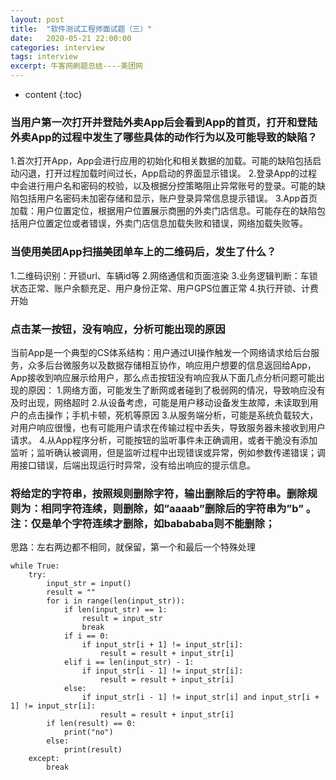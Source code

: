```yaml
---
layout: post
title:  "软件测试工程师面试题（三）"
date:   2020-05-21 22:00:00
categories: interview
tags: interview
excerpt: 牛客网刷题总结----美团网
---
```

* content
{:toc}

### 当用户第一次打开并登陆外卖App后会看到App的首页，打开和登陆外卖App的过程中发生了哪些具体的动作行为以及可能导致的缺陷？
1.首次打开App，App会进行应用的初始化和相关数据的加载。可能的缺陷包括启动闪退，打开过程加载时间过长，App启动的界面显示错误。
2.登录App的过程中会进行用户名和密码的校验，以及根据分控策略阻止异常账号的登录。可能的缺陷包括用户名密码未加密存储和显示，账户登录异常信息提示错误。
3.App首页加载：用户位置定位，根据用户位置展示商圈的外卖门店信息。可能存在的缺陷包括用户位置定位或者错误，外卖门店信息加载失败和错误，网络加载失败等。

### 当使用美团App扫描美团单车上的二维码后，发生了什么？
1.二维码识别：开锁url、车辆id等
2.网络通信和页面渲染
3.业务逻辑判断：车锁状态正常、账户余额充足、用户身份正常、用户GPS位置正常
4.执行开锁、计费开始

### 点击某一按钮，没有响应，分析可能出现的原因
当前App是一个典型的CS体系结构：用户通过UI操作触发一个网络请求给后台服务，众多后台微服务以及数据存储相互协作，响应用户想要的信息返回给App，App接收到响应展示给用户，那么点击按钮没有响应我从下面几点分析问题可能出现的原因：
1.网络方面，可能发生了断网或者碰到了极弱网的情况，导致响应没有及时出现，网络超时
2.从设备考虑，可能是用户移动设备发生故障，未读取到用户的点击操作；手机卡顿，死机等原因
3.从服务端分析，可能是系统负载较大，对用户响应很慢，也有可能用户请求在传输过程中丢失，导致服务器未接收到用户请求。
4.从App程序分析，可能按钮的监听事件未正确调用，或者干脆没有添加监听；监听确认被调用，但是监听过程中出现错误或异常，例如参数传递错误；调用接口错误，后端出现运行时异常，没有给出响应的提示信息。

### 将给定的字符串，按照规则删除字符，输出删除后的字符串。删除规则为：相同字符连续，则删除，如”aaaab”删除后的字符串为”b” 。注：仅是单个字符连续才删除，如babababa则不能删除；

思路：左右两边都不相同，就保留，第一个和最后一个特殊处理

```
while True:
    try:
        input_str = input()
        result = ""
        for i in range(len(input_str)):
            if len(input_str) == 1:
                result = input_str
                break
            if i == 0:
                if input_str[i + 1] != input_str[i]:
                    result = result + input_str[i]
            elif i == len(input_str) - 1:
                if input_str[i - 1] != input_str[i]:
                    result = result + input_str[i]
            else:
                if input_str[i - 1] != input_str[i] and input_str[i + 1] != input_str[i]:
                    result = result + input_str[i]
        if len(result) == 0:
            print("no")
        else:
            print(result)
    except:
        break
```